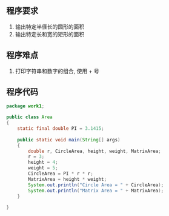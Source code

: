 ## 程序要求

1. 输出特定半径长的圆形的面积
2. 输出特定长和宽的矩形的面积

## 程序难点

1. 打印字符串和数字的组合, 使用 + 号
   

## 程序代码

```Java
package work1;

public class Area
{
	static final double PI = 3.1415;
	
	public static void main(String[] args)
	{
		double r, CircleArea, height, weight, MatrixArea;
		r = 3;
		height = 4;
		weight = 5;
		CircleArea = PI * r * r;
		MatrixArea = height * weight;
		System.out.println("Circle Area = " + CircleArea);
		System.out.println("Matrix Area = " + MatrixArea);
	}
	
}
```
